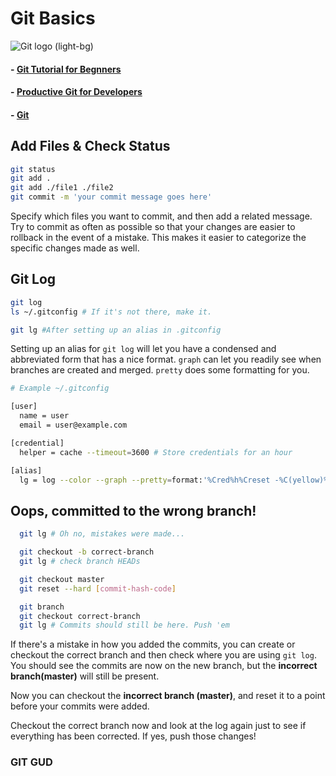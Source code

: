 # Git Basics

![Git logo (light-bg)](https://git-scm.com/images/logos/2color-lightbg@2x.png)

#### - [Git Tutorial for Begnners](https://academind.com/learn/web-dev/git-the-basics/)
#### - [Productive Git for Developers](https://egghead.io/courses/productive-git-for-developers)
#### - [Git](https://git-scm.com/)

## Add Files & Check Status

```bash
git status
git add .
git add ./file1 ./file2
git commit -m 'your commit message goes here'
```

Specify which files you want to commit, and then add a related
message. Try to commit as often as possible so that your changes
are easier to rollback in the event of a mistake. This makes it
easier to categorize the specific changes made as well.

## Git Log

```Bash
git log
ls ~/.gitconfig # If it's not there, make it.

git lg #After setting up an alias in .gitconfig
```

Setting up an alias for `git log` will let you have a condensed and
abbreviated form that has a nice format. `graph` can let you readily
see when branches are created and merged. `pretty` does some
formatting for you.

```bash
# Example ~/.gitconfig

[user]
  name = user
  email = user@example.com

[credential]
  helper = cache --timeout=3600 # Store credentials for an hour

[alias]
  lg = log --color --graph --pretty=format:'%Cred%h%Creset -%C(yellow)%d%Creset %s %Cgreen(%cr) %C(bold blue)<%an>%Creset' --abbrev-commit --branches
```

## Oops, committed to the wrong branch!

```Bash
  git lg # Oh no, mistakes were made...

  git checkout -b correct-branch
  git lg # check branch HEADs

  git checkout master
  git reset --hard [commit-hash-code]

  git branch
  git checkout correct-branch
  git lg # Commits should still be here. Push 'em
```

If there's a mistake in how you added the commits, you can create or
checkout the correct branch and then check where you are using
`git log`. You should see the commits are now on the new branch,
but the **incorrect branch(master)** will still be present.

Now you can checkout the **incorrect branch (master)**, and reset
it to a point before your commits were added.

Checkout the correct branch now and look at the log again just to
see if everything has been corrected. If yes, push those changes!



### GIT GUD
